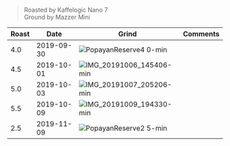 > Roasted by Kaffelogic Nano 7<br>
> Ground by Mazzer Mini

| Roast | Date       | Grind | Comments |
|-------|------------|-------|----------
| 4.0   | 2019-09-30 | ![PopayanReserve4 0-min](https://user-images.githubusercontent.com/2862029/68896353-28d5b280-0790-11ea-9098-322d89f64188.jpg) | 
| 4.5   | 2019-10-01 | ![IMG_20191006_145406-min](https://user-images.githubusercontent.com/2862029/66263158-67e81e00-e84a-11e9-8649-c24e2e6fc788.jpg) | 
| 5.0   | 2019-10-03 | ![IMG_20191007_205206-min](https://user-images.githubusercontent.com/2862029/66296210-8a149580-e949-11e9-8d80-6a76d2627271.jpg) | 
| 5.5   | 2019-10-09 | ![IMG_20191009_194330-min](https://user-images.githubusercontent.com/2862029/66460671-da1f6380-ead3-11e9-8728-04a4c56b3098.jpg) |
| 2.5   | 2019-11-09 | ![PopayanReserve2 5-min](https://user-images.githubusercontent.com/2862029/68896064-8ae1e800-078f-11ea-92b6-8ed60ba87ee4.jpeg)
